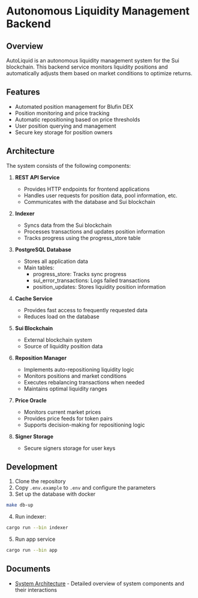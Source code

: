 # Autonomous Liquidity Management Backend

## Overview

AutoLiquid is an autonomous liquidity management system for the Sui blockchain. This backend service monitors liquidity positions and automatically adjusts them based on market conditions to optimize returns.

## Features

- Automated position management for Blufin DEX
- Position monitoring and price tracking
- Automatic repositioning based on price thresholds
- User position querying and management
- Secure key storage for position owners

## Architecture

The system consists of the following components:

1. **REST API Service**
   - Provides HTTP endpoints for frontend applications
   - Handles user requests for position data, pool information, etc.
   - Communicates with the database and Sui blockchain

2. **Indexer**
   - Syncs data from the Sui blockchain
   - Processes transactions and updates position information
   - Tracks progress using the progress_store table

3. **PostgreSQL Database**
   - Stores all application data
   - Main tables:
     - progress_store: Tracks sync progress
     - sui_error_transactions: Logs failed transactions
     - position_updates: Stores liquidity position information

4. **Cache Service**
   - Provides fast access to frequently requested data
   - Reduces load on the database

5. **Sui Blockchain**
   - External blockchain system
   - Source of liquidity position data

6. **Reposition Manager**
   - Implements auto-repositioning liquidity logic
   - Monitors positions and market conditions
   - Executes rebalancing transactions when needed
   - Maintains optimal liquidity ranges

7. **Price Oracle**
   - Monitors current market prices
   - Provides price feeds for token pairs
   - Supports decision-making for repositioning logic

8. **Signer Storage**
    - Secure signers storage for user keys

## Development

1. Clone the repository
2. Copy `.env.example` to `.env` and configure the parameters
3. Set up the database with docker

```bash
make db-up
```

4. Run indexer:

```bash
cargo run --bin indexer
```

5. Run app service

```bash
cargo run --bin app
```

## Documents

- [System Architecture](./docs/architecture_diagram.md) - Detailed overview of system components and their interactions
